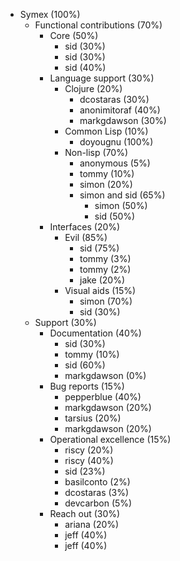 * Symex (100%)
	* Functional contributions (70%)
		* Core (50%)
			* sid (30%)
			* sid (30%)
			* sid (40%)
		* Language support (30%)
			* Clojure (20%)
				* dcostaras (30%)
				* anonimitoraf (40%)
				* markgdawson (30%)
			* Common Lisp (10%)
				* doyougnu (100%)
			* Non-lisp (70%)
				* anonymous (5%)
				* tommy (10%)
				* simon (20%)
				* simon and sid (65%)
					* simon (50%)
					* sid (50%)
		* Interfaces (20%)
			* Evil (85%)
				* sid (75%)
				* tommy (3%)
				* tommy (2%)
				* jake (20%)
			* Visual aids (15%)
				* simon (70%)
				* sid (30%)
	* Support (30%)
		* Documentation (40%)
			* sid (30%)
			* tommy (10%)
			* sid (60%)
			* markgdawson (0%)
		* Bug reports (15%)
			* pepperblue (40%)
			* markgdawson (20%)
			* tarsius (20%)
			* markgdawson (20%)
		* Operational excellence (15%)
			* riscy (20%)
			* riscy (40%)
			* sid (23%)
			* basilconto (2%)
			* dcostaras (3%)
			* devcarbon (5%)
		* Reach out (30%)
			* ariana (20%)
			* jeff (40%)
			* jeff (40%)
